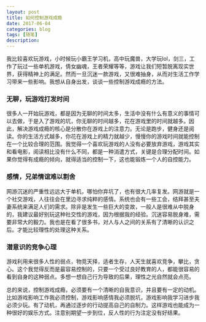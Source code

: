 ```yaml
---
layout: post
title: 如何控制游戏成瘾
date: 2017-06-04
categories: blog
tags: [随笔]
description: 
---
```

我比较喜欢玩游戏，小时候玩小霸王学习机，高中玩魔兽，大学玩lol，剑三，工作了玩过一些单机游戏，倩女幽魂，王者荣耀等等，游戏让我们短暂脱离现实世界，获得精神上的满足。然而一旦沉迷一款游戏，又很难抽身，从而对生活工作学习带来一些影响。我想从自身出发，谈谈一些控制游戏成瘾的方法。

### 无聊，玩游戏打发时间
很多人一开始玩游戏，都是因为无聊的时间太多，生活中没有什么有意义的事情可以去做，于是入了游戏的坑，你无聊的时间越多，花在游戏里的时间就越多。因此，解决游戏成瘾的核心是分散你在游戏上的注意力。无论是跑步，健身还是阅读。你的生活方式越多，你花在游戏上的精力就越少，慢慢你的游戏时间就能控制在一个比较合理的范围。我觉得一个喜欢玩游戏的人没有必要放弃游戏，游戏其实和看电影，阅读相比没有什么不同，都是一种消遣方式，关键是合理分配时间。如果你觉得有成瘾的倾向，就得适当的控制一下，这也能锻炼一个人的自控能力。

### 感情，兄弟情谊难以割舍
网游沉迷的严重性远远大于单机，哪怕你弃坑了，也有很大几率复发。网游就是一个社交游戏，人往往会在里边寻求纯粹的感情。系统也会有一些工会，结拜甚至夫妻系统来满足人们的需求。除非是发生一些巨大的变故，一般人是很难从中脱身的，我建议最好别玩这种社交性的游戏，因为根据我的经验。沉迷容易脱身难，需要非常大的毅力。我也是在看了很多书，对人与人之间的关系有了清晰的认识之后。才能比较理性的处理这种关系。

### 潜意识的竞争心理
游戏利用来很多人性的弱点，物竞天择，适者生存，人天生就喜欢竞争，攀比，贪心。这个我觉得反而是最容易控制的，只要一个受过良好教育的人，都能很容易的看到自身的这种弱点。多想一想自己行为导致的后果，理性之光自然就会点亮。

总的来说，控制游戏成瘾，必须要有一个清晰的自我意识，并且要有一定的动机。比如游戏影响工作我必须控制，游戏影响感情我必须脱坑，游戏影响我学习进步我必须少玩。有了动机，再通过逐步的行动提高自己的自制力。这样游戏也能成为一种很好的娱乐方式。注意别期望一步到位，反人性的行为注定没有好结果。
